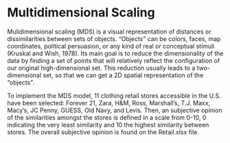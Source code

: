 # Multidimensional Scaling

Mulidimensional scaling (MDS) is a visual representation of distances or dissimilarities between sets of objects. “Objects” can be colors, faces, map coordinates, political persuasion, or any kind of real or conceptual stimuli (Kruskal and Wish, 1978). Its main goal is to reduce the dimensionality of the data by finding a set of points that will relatively reflect the configuration of our original high-dimensional set. This reduction usually leads to a two-dimensional set, so that we can get a 2D spatial representation of the “objects”.

To implement the MDS model, 11  clothing retail stores accessible in the U.S. have been selected: Forever 21, Zara, H&M, Ross, Marshall’s, T.J. Maxx, Macy’s, JC Penny, GUESS, Old Navy, and Levis. Then, an subjective opinion of the similarities amongst the stores is defined in a scale from 0-10, 0 indicating the very least similarity and 10 the highest similarity between stores. The overall subjective opinion is found on the Retail.xlsx file.



